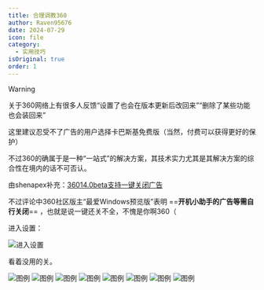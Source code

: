 ```yaml
---
title: 合理调教360
author: Raven95676
date: 2024-07-29
icon: file
category:
  - 实用技巧
isOriginal: true
order: 1
---
```

> [!warning]
> 关于360网络上有很多人反馈“设置了也会在版本更新后改回来”“删除了某些功能也会装回来”
>
> 这里建议忍受不了广告的用户选择卡巴斯基免费版（当然，付费可以获得更好的保护）
>
> 不过360的确属于是一种“一站式”的解决方案，其技术实力尤其是其解决方案的综合性在境内的话不可否认。
>
> 由shenapex补充：[36014.0beta支持一键关闭广告](https://bbs.360.cn/thread-16136256-1-1.html)
>
> 不过评论中360社区版主“最爱Windows预览版”表明 ==**开机小助手的广告等需自行关闭**== ，也就是说一键还关不全，不愧是你啊360（

进入设置：

![进入设置](https://ooo.0x0.ooo/2024/07/29/OR98Jb.png)

看着没用的关。

![图例](https://ooo.0x0.ooo/2024/07/29/OR9IBg.png)
![图例](https://ooo.0x0.ooo/2024/07/29/OR93ZB.png)
![图例](https://ooo.0x0.ooo/2024/07/29/OR9Xfl.png)
![图例](https://ooo.0x0.ooo/2024/07/29/ORjO7a.png)
![图例](https://ooo.0x0.ooo/2024/07/29/ORjMMK.png)
![图例](https://ooo.0x0.ooo/2024/07/29/ORjaHS.png)
![图例](https://ooo.0x0.ooo/2024/07/29/ORjoXN.png)
![图例](https://ooo.0x0.ooo/2024/07/29/ORjBJL.png)
